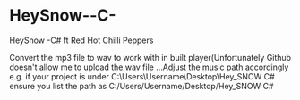 # HeySnow--C-
HeySnow -C# ft Red Hot Chilli Peppers

Convert the mp3 file to wav to work with in built player(Unfortunately Github doesn't allow me to upload the wav file
...Adjust the music path accordingly e.g. if your project is under C:\Users\Username\Desktop\Hey_SNOW C# ensure you list the path as C:/Users/Username/Desktop/Hey_SNOW C#

